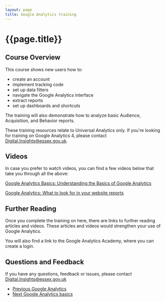 ```yaml
---
layout: page
title: Google Analytics training
---
```

# {{page.title}}

## Course Overview

This course shows new users how to:

*   create an account
*   implement tracking code
*   set up data filters
*   navigate the Google Analytics interface
*   extract reports
*   set up dashboards and shortcuts

The training will also demonstrate how to analyze basic Audience, Acquisition, and Behavior reports.

<div class="inset">
	<p>	
		These training resources relate to Universal Analytics only. If you're looking for training on Google Analytics 4, please contact <a href="mailto:Digital.Insights@essex.gov.uk">Digital.Insights@essex.gov.uk</a>.
	</p>
</div>

## Videos

In case you prefer to watch videos, you can find a few videos below that take you through all the above:

[Google Analytics Basics: Understanding the Basics of Google Analytics](https://youtu.be/5K5h_zLbDac)

[Google Analytics: What to look for in your website reports](https://youtu.be/CHK1oR7UcN8)

## Further Reading

Once you complete the training on here, there are links to further reading articles and videos. These articles and videos would strengthen your use of Google Analytics.

You will also find a link to the Google Analytics Academy, where you can create a login.

## Questions and Feedback

If you have any questions, feedback or issues, please contact [Digital.Insights@essex.gov.uk](mailto:Digital.Insights@essex.gov.uk)

<nav class="pagination" aria-label="pagination">
  <ul>
    <li class="prev">
      <a href="{{site.baseurl}}/Measuring-success/Google-analytics">
        <span class="pagination-item">
          <span class="fas fa-arrow-left"></span>Previous
        </span>
        <span>Google Analytics</span>
      </a>
    </li>
    <li class="next">
      <a href="Google-analytics-basics">
        <span class="pagination-item">
          <span class="fas fa-arrow-right"></span>Next
        </span>
        <span>Google Analytics basics</span>
      </a>
    </li>
  </ul>
</nav>
